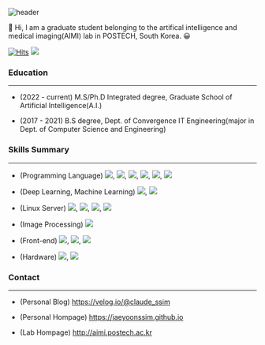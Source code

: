 ![header](https://capsule-render.vercel.app/api?type=waving&color=timeGradient&height=100&section=header&text=Claude%20SSim&fontSize=50)

&#128640;
Hi, I am a graduate student belonging to the artifical intelligence and medical imaging(AIMI) lab in POSTECH, South Korea. 
&#128512;

[![Hits](https://hits.seeyoufarm.com/api/count/incr/badge.svg?url=https%3A%2F%2Fgithub.com%2FJaeyoonSSim&count_bg=%2379C83D&title_bg=%23555555&icon=counter-strike.svg&icon_color=%23FFFFFF&title=hits&edge_flat=false)](https://hits.seeyoufarm.com)
![](https://img.shields.io/github/followers/JaeyoonSSim?style=social)

### Education 
---
- (2022 - current) M.S/Ph.D Integrated degree, Graduate School of Artificial Intelligence(A.I.)

- (2017 - 2021) B.S degree, Dept. of Convergence IT Engineering(major in Dept. of Computer Science and Engineering)

### Skills Summary
---
- (Programming Language) <img src="https://img.shields.io/badge/C-A8B9CC?style=flat-square&logo=C&logoColor=white"/>, <img src="https://img.shields.io/badge/C++-00599C?style=flat-square&logo=C%2B%2B&logoColor=white"/>, <img src="https://img.shields.io/badge/Python-3766AB?style=flat-square&logo=Python&logoColor=white"/>, <img src="https://img.shields.io/badge/Java-007396?style=flat-square&logo=Java&logoColor=white"/>, <img src="https://img.shields.io/badge/MATLAB-000000?style=flat-square&logo=MATLAB&logoColor=white"/>, <img src="https://img.shields.io/badge/OCaml-EC6813?style=flat-square&logo=Ocaml&logoColor=white"/>

- (Deep Learning, Machine Learning) <img src="https://img.shields.io/badge/TensorFlow-FF6F00?style=flat-square&logo=TensorFlow&logoColor=white"/>, <img src="https://img.shields.io/badge/PyTorch-EE4C2C?style=flat-square&logo=PyTorch&logoColor=white"/>

- (Linux Server) <img src="https://img.shields.io/badge/Unix-000000?style=flat-square&logo=Unix&logoColor=white"/>, <img src="https://img.shields.io/badge/Linux-003366?style=flat-square&logo=Linux&logoColor=white"/>, <img src="https://img.shields.io/badge/Docker-2496ED?style=flat-square&logo=Docker&logoColor=white"/>, <img src="https://img.shields.io/badge/Kubernetes-326CE5?style=flat-square&logo=Kubernetes&logoColor=white"/>

- (Image Processing) <img src="https://img.shields.io/badge/OpenCV-5C3EE8?style=flat-square&logo=OpenCV&logoColor=white"/>

- (Front-end) <img src="https://img.shields.io/badge/HTML-E34F26?style=flat-square&logo=HTML5&logoColor=white"/>, <img src="https://img.shields.io/badge/CSS-1572B6?style=flat-square&logo=CSS3&logoColor=white"/>, <img src="https://img.shields.io/badge/Django-092E20?style=flat-square&logo=Django&logoColor=white"/>

- (Hardware) <img src="https://img.shields.io/badge/Arduino-00979D?style=flat-square&logo=Arduino&logoColor=white"/>, <img src="https://img.shields.io/badge/OrCAD-000000?style=flat-square&logo=OrCAD&logoColor=white"/>

### Contact
---
- (Personal Blog) https://velog.io/@claude_ssim

- (Personal Hompage) https://jaeyoonssim.github.io

- (Lab Hompage) http://aimi.postech.ac.kr
